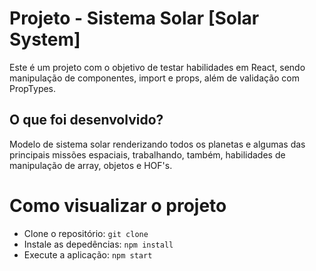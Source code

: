 # Projeto - Sistema Solar [Solar System]
Este é um projeto com o objetivo de testar habilidades em React, sendo manipulação de componentes, import e props, além de validação com PropTypes.

## O que foi desenvolvido?
Modelo de sistema solar renderizando todos os planetas e algumas das principais missões espaciais, trabalhando, também, habilidades de manipulação
de array, objetos e HOF's.

# Como visualizar o projeto
* Clone o repositório:
```git clone ```
* Instale as depedências:
```npm install```
* Execute a aplicação:
```npm start```
